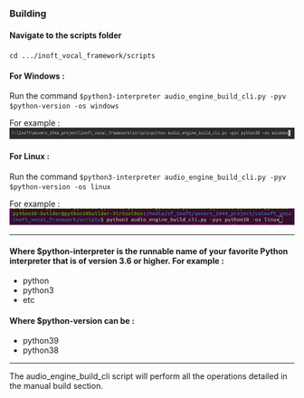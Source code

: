 ### Building

#### Navigate to the scripts folder

`cd .../inoft_vocal_framework/scripts`

#### For Windows :
Run the command `$python3-interpreter audio_engine_build_cli.py -pyv $python-version -os windows`

For example : 
![](assets/command_example_on_windows.PNG)

#### For Linux :
Run the command `$python3-interpreter audio_engine_build_cli.py -pyv $python-version -os linux`

For example : 
![](assets/command_example_on_linux.PNG)

---

#### Where $python-interpreter is the runnable name of your favorite Python interpreter that is of version 3.6 or higher. For example :
- python
- python3
- etc

#### Where $python-version can be :
- python39
- python38


---

The audio_engine_build_cli script will perform all 
the operations detailed in the manual build section.